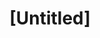 ---
pid: WS50
title: "[Untitled]"
location_transcription: 
zipcode: '19147'
outside_phl: 
neighborhood: Queen Village,Bella Vista,Pennsport,Italian Market
age: '10'
age_range: 6-13
instagram: 
image_file_name: WS_50.jpg
proposal_transcription: A monument for a famous feminist
topic: Social Justice,Women
topic_summary: 0, 0
type: Other No Form
keywords_other: 
credit: Maisie
image_labels: 
twitter: 
facebook: 
permalink: "/monuments/ws50/"
layout: item-page
---